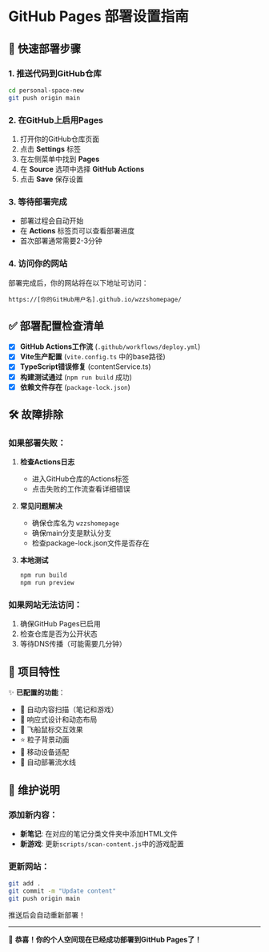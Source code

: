 # GitHub Pages 部署设置指南

## 🚀 快速部署步骤

### 1. 推送代码到GitHub仓库
```bash
cd personal-space-new
git push origin main
```

### 2. 在GitHub上启用Pages
1. 打开你的GitHub仓库页面
2. 点击 **Settings** 标签
3. 在左侧菜单中找到 **Pages**
4. 在 **Source** 选项中选择 **GitHub Actions**
5. 点击 **Save** 保存设置

### 3. 等待部署完成
- 部署过程会自动开始
- 在 **Actions** 标签页可以查看部署进度
- 首次部署通常需要2-3分钟

### 4. 访问你的网站
部署完成后，你的网站将在以下地址可访问：
```
https://[你的GitHub用户名].github.io/wzzshomepage/
```

## ✅ 部署配置检查清单

- [x] **GitHub Actions工作流** (`.github/workflows/deploy.yml`)
- [x] **Vite生产配置** (`vite.config.ts` 中的base路径)
- [x] **TypeScript错误修复** (contentService.ts)
- [x] **构建测试通过** (`npm run build` 成功)
- [x] **依赖文件存在** (`package-lock.json`)

## 🛠 故障排除

### 如果部署失败：

1. **检查Actions日志**
   - 进入GitHub仓库的Actions标签
   - 点击失败的工作流查看详细错误

2. **常见问题解决**
   - 确保仓库名为 `wzzshomepage`
   - 确保main分支是默认分支
   - 检查package-lock.json文件是否存在

3. **本地测试**
   ```bash
   npm run build
   npm run preview
   ```

### 如果网站无法访问：
1. 确保GitHub Pages已启用
2. 检查仓库是否为公开状态
3. 等待DNS传播（可能需要几分钟）

## 📝 项目特性

✨ **已配置的功能**：
- 🤖 自动内容扫描（笔记和游戏）
- 🎨 响应式设计和动态布局
- 🚀 飞船鼠标交互效果
- ⭐ 粒子背景动画
- 📱 移动设备适配
- 🔄 自动部署流水线

## 🔧 维护说明

### 添加新内容：
- **新笔记**: 在对应的笔记分类文件夹中添加HTML文件
- **新游戏**: 更新`scripts/scan-content.js`中的游戏配置

### 更新网站：
```bash
git add .
git commit -m "Update content"
git push origin main
```
推送后会自动重新部署！

---

🎉 **恭喜！你的个人空间现在已经成功部署到GitHub Pages了！**
